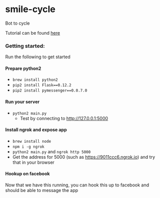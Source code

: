 # smile-cycle
Bot to cycle 

Tutorial can be found [here](https://www.twilio.com/blog/2017/12/facebook-messenger-bot-python.html)

### Getting started:
Run the following to get started

#### Prepare python2
- `brew install python2`
- `pip2 install Flask==0.12.2`
- `pip2 install pymessenger==0.0.7.0`

#### Run your server
- `python2 main.py`
  - Test by connecting to http://127.0.0.1:5000

#### Install ngrok and expose app 
- `brew install node`
- `npm i -g ngrok`
- `python2 main.py` and `ngrok http 5000`
- Get the address for 5000 (such as https://9011ccc6.ngrok.io) and try that in your browser

#### Hookup on facebook 
Now that we have this running, you can hook this up to facebook and should be able to message the app
